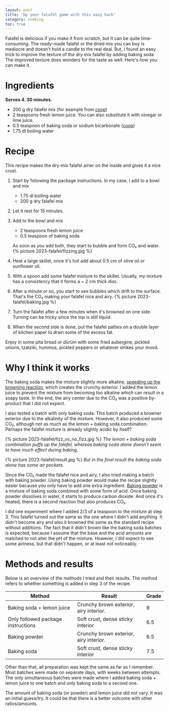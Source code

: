 ```yaml
---
layout: post
title: "Up your falafel game with this easy hack"
category: cooking
toc: true
---
```


Falafel is delicious if you make it from scratch, but it can be quite time-consuming. The ready-made falafel or the dried mix you can buy is mediocre and doesn't hold a candle to the real deal. But, I found an easy trick to improve the texture of the dry mix falafel by adding baking soda. The improved texture does wonders for the taste as well. Here's how you can make it.

# Ingredients

**Serves 4. 30 minutes.**

- 200 g dry falafel mix (for example from [coop](https://www.coop.ch/en/food/inventories/staples/flour-sugar/flour/karma-bio-falafel-fertig-mischung-186g/p/4919878))
- 2 teaspoons fresh lemon juice. You can also substitute it with vinegar or lime juice.
- 0.5 teaspoon of baking soda or sodium bicarbonate ([coop](https://www.coop.ch/en/food/inventories/baking-ingredients/classic-baking-ingredients/baking-staples/betty-bossi-sodium-bicarbonate/p/4927507?context=search&trackingtoken=searchrelevanz%7Carea1%7CA%7CSearchrelevanz%7CSearchrelevanz_ST2P%7CST2P))
- 1.75 dl boiling water

# Recipe

This recipe makes the dry-mix falafel airier on the inside and gives it a nice crust.

1. Start by following the package instructions. In my case, I add to a bowl and mix
	- 1.75 dl boiling water
	- 200 g dry falafel mix
2. Let it rest for 15 minutes.
3. Add to the bowl and mix
	- 2 teaspoons fresh lemon juice
	- 0.5 teaspoon of baking soda

	As soon as you add both, they start to bubble and form CO₂ and water.
	{% picture 2023-falafel/fizzing.jpg %}
4. Heat a large skillet, once it's hot add about 0.5 cm of olive oil or sunflower oil.
5. With a spoon add some falafel mixture to the skillet. Usually, my mixture has a consistency that it forms a ~ 2 cm thick disc.
6. After a minute or so, you start to see bubbles which drift to the surface. That's the CO₂ making your falafel nice and airy.
    {% picture 2023-falafel/baking.jpg %}
6. Turn the falafel after a few minutes when it's browned on one side. Turning can be tricky since the top is still liquid.
7. When the second side is done, put the falafel patties on a double layer of kitchen paper to drain some of the excess fat.

Enjoy in some pita bread or dürüm with some fried aubergine, pickled onions, tzatziki, hummus, pickled peppers or whatever strikes your mood.

# Why I think it works

The baking soda makes the mixture slightly more alkaline, [speeding up the browning reaction](https://en.wikipedia.org/wiki/Maillard_reaction), which creates the crunchy exterior. I added the lemon juice to prevent the mixture from becoming too alkaline which can result in a soapy taste. In the end, the airy center due to the CO₂ was a positive by-product that I did not expect.

I also tested a batch with only baking soda. This batch produced a browner exterior due to the alkalinity of the mixture. However, it also produced some CO₂, although not as much as the lemon + baking soda combination. Perhaps the falafel mixture is already slightly acidic by itself?

{% picture 2023-falafel/fizz_vs_no_fizz.jpg %}
_The lemon + baking soda combination puffs up the falafel, whereas baking soda alone doesn't seem to have much effect during baking._

{% picture 2023-falafel/result.jpg %}
_But in the final result the baking soda alone has some air pockets._

Since the CO₂ made the falafel nice and airy, I also tried making a batch with baking powder. Using baking powder would make the recipe slightly easier because you only have to add one extra ingredient. [Baking powder](https://en.wikipedia.org/wiki/Baking_powder) is a mixture of baking soda combined with some form of acid. Once baking powder dissolves in water, it starts to produce carbon dioxide. And once it's heated, there is a second reaction that also produces CO₂.

I did one experiment where I added 2/3 of a teaspoon to the mixture at step 3. This falafel turned out the same as the one where I didn't add anything. It didn't become airy and also it browned the same as the standard recipe without additions. The fact that it didn't brown like the baking soda batches is expected, because I assume that the base and the acid amounts are matched to not alter the pH of the mixture. However, I did expect to see some airiness, but that didn't happen, or at least not noticeably.

# Methods and results

Below is an overview of the methods I tried and their results. The method refers to whether something is added in step 3 of the recipe.

| Method                             | Result                                 | Grade |
|------------------------------------|----------------------------------------|-------|
| Baking soda + lemon juice          | Crunchy brown exterior, airy interior. | 8     |
| Only followed package instructions | Soft crust, dense sticky interior      | 6.5   |
| Baking powder                      | Crunchy brown exterior, airy interior. | 6.5   |
| Baking soda                        | Soft crust, dense sticky interior      | 7.5   |

Other than that, all preparation was kept the same as far as I remember. Most batches were made on separate days, with weeks between attempts. The only simultaneous batches were made where I added baking soda + lemon juice to one batch and only baking soda to a second one.

The amount of baking soda (or powder) and lemon juice did not vary. It was an initial guess/try. It could be that there is a better outcome with other ratios/amounts.

